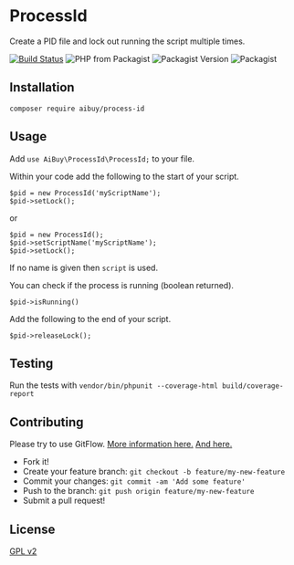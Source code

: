 # ProcessId

Create a PID file and lock out running the script multiple times. 

[![Build Status](https://travis-ci.com/aibuy-inc/process-id.svg)](https://travis-ci.com/aibuy-inc/process-id)
![PHP from Packagist](https://img.shields.io/packagist/php-v/aibuy/process-id)
![Packagist Version](https://img.shields.io/packagist/v/aibuy/process-id)
![Packagist](https://img.shields.io/packagist/l/aibuy/process-id)

## Installation

```composer require aibuy/process-id```

## Usage

Add `use AiBuy\ProcessId\ProcessId;` to your file.

Within your code add the following to the start of your script.
```
$pid = new ProcessId('myScriptName');
$pid->setLock();
```
or
```
$pid = new ProcessId();
$pid->setScriptName('myScriptName');
$pid->setLock();
```
If no name is given then `script` is used.

You can check if the process is running (boolean returned).
```
$pid->isRunning()
```

Add the following to the end of your script.
```
$pid->releaseLock();
```

## Testing

Run the tests with `vendor/bin/phpunit --coverage-html build/coverage-report`

## Contributing

Please try to use GitFlow. [More information here.](https://nvie.com/posts/a-successful-git-branching-model/]) [And here.](https://support.gitkraken.com/git-workflows-and-extensions/git-flow/)

  * Fork it! 
  * Create your feature branch: `git checkout -b feature/my-new-feature` 
  * Commit your changes: `git commit -am 'Add some feature'` 
  * Push to the branch: `git push origin feature/my-new-feature`
  * Submit a pull request!

## License
[GPL v2](LICENSE)